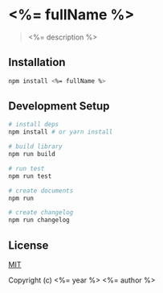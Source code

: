 # <%= fullName %>

> <%= description %>

## Installation

```bash
npm install <%= fullName %>
```

## Development Setup

``` bash
# install deps
npm install # or yarn install

# build library
npm run build

# run test
npm run test

# create documents
npm run

# create changelog
npm run changelog
```

## License

[MIT](http://opensource.org/licenses/MIT)

Copyright (c) <%= year %> <%= author %>
